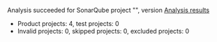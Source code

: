Analysis succeeded for SonarQube project "", version  [Analysis results](http://localhost:9000/dashboard/index/769b06048c864e0e445ea39571f8c60c26aeb979)
- Product projects: 4, test projects: 0
- Invalid projects: 0, skipped projects: 0, excluded projects: 0
